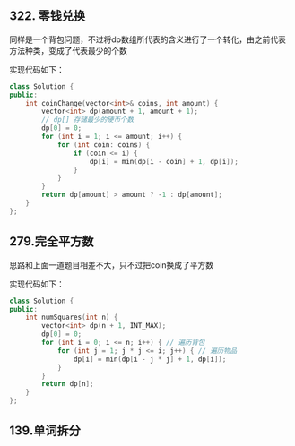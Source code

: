 ## 322. 零钱兑换

同样是一个背包问题，不过将dp数组所代表的含义进行了一个转化，由之前代表方法种类，变成了代表最少的个数

实现代码如下：

```c++
class Solution {
public:
    int coinChange(vector<int>& coins, int amount) {
        vector<int> dp(amount + 1, amount + 1);
        // dp[] 存储最少的硬币个数
        dp[0] = 0;
        for (int i = 1; i <= amount; i++) {
            for (int coin: coins) {
                if (coin <= i) {
                    dp[i] = min(dp[i - coin] + 1, dp[i]);
                }
            }
        }
        return dp[amount] > amount ? -1 : dp[amount];
    }
};
```

## 279.完全平方数

思路和上面一道题目相差不大，只不过把coin换成了平方数

实现代码如下：

```c++
class Solution {
public:
    int numSquares(int n) {
        vector<int> dp(n + 1, INT_MAX);
        dp[0] = 0;
        for (int i = 0; i <= n; i++) { // 遍历背包
            for (int j = 1; j * j <= i; j++) { // 遍历物品
                dp[i] = min(dp[i - j * j] + 1, dp[i]);
            }
        }
        return dp[n];
    }
};
```

## 139.单词拆分

